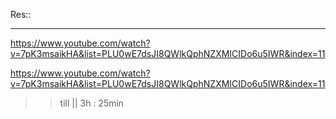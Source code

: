 Res::
*****
https://www.youtube.com/watch?v=7pK3msaikHA&list=PLU0wE7dsJI8QWlkQphNZXMICIDo6u5IWR&index=11


https://www.youtube.com/watch?v=7pK3msaikHA&list=PLU0wE7dsJI8QWlkQphNZXMICIDo6u5IWR&index=11


>> till || 3h : 25min